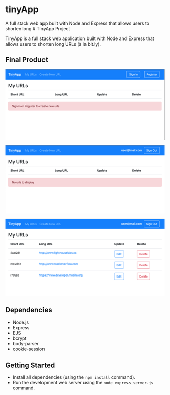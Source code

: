 # tinyApp

A full stack web app built with Node and Express that allows users to shorten long # TinyApp Project

TinyApp is a full stack web application built with Node and Express that allows users to shorten long URLs (à la bit.ly).

## Final Product

!["Screenshot of URLs page"](https://github.com/moolenbeek/tinyapp/blob/master/docs/url_page.png)

!["Screenshot of URLs page after login"](https://github.com/moolenbeek/tinyapp/blob/master/docs/url_page_login.png)

!["Screenshot of URLs page with urls"](https://github.com/moolenbeek/tinyapp/blob/master/docs/url_page_urls.png)

## Dependencies

- Node.js
- Express
- EJS
- bcrypt
- body-parser
- cookie-session

## Getting Started

- Install all dependencies (using the `npm install` command).
- Run the development web server using the `node express_server.js` command.